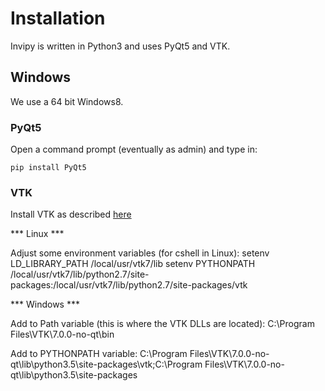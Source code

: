 # Installation

Invipy is written in Python3 and uses PyQt5 and VTK.

## Windows

We use a 64 bit Windows8.

### PyQt5
Open a command prompt (eventually as admin) and type in:

    pip install PyQt5

### VTK

Install VTK as described [here](doc/install_vtk_win.md)

*** Linux ***

Adjust some environment variables (for cshell in Linux):
setenv LD_LIBRARY_PATH /local/usr/vtk7/lib
setenv PYTHONPATH /local/usr/vtk7/lib/python2.7/site-packages:/local/usr/vtk7/lib/python2.7/site-packages/vtk


*** Windows ***

Add to Path variable (this is where the VTK DLLs are located):
C:\Program Files\VTK\7.0.0-no-qt\bin

Add to PYTHONPATH variable:
C:\Program Files\VTK\7.0.0-no-qt\lib\python3.5\site-packages\vtk;C:\Program Files\VTK\7.0.0-no-qt\lib\python3.5\site-packages
